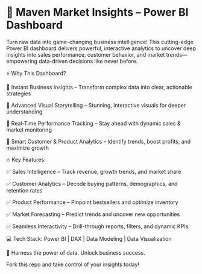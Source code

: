 # 🚀 Maven Market Insights – Power BI Dashboard
Turn raw data into game-changing business intelligence! This cutting-edge Power BI dashboard delivers powerful, interactive analytics to uncover deep insights into sales performance, customer behavior, and market trends—empowering data-driven decisions like never before.

⚡ Why This Dashboard?

🔹 Instant Business Insights – Transform complex data into clear, actionable strategies

🔹 Advanced Visual Storytelling – Stunning, interactive visuals for deeper understanding

🔹 Real-Time Performance Tracking – Stay ahead with dynamic sales & market monitoring

🔹 Smart Customer & Product Analytics – Identify trends, boost profits, and maximize growth

🔥 Key Features:

✅ Sales Intelligence – Track revenue, growth trends, and market share

✅ Customer Analytics – Decode buying patterns, demographics, and retention rates

✅ Product Performance – Pinpoint bestsellers and optimize inventory

✅ Market Forecasting – Predict trends and uncover new opportunities

✅ Seamless Interactivity – Drill-through reports, filters, and dynamic KPIs


💻 Tech Stack: Power BI | DAX | Data Modeling | Data Visualization



🚀 Harness the power of data. Unlock business success.

Fork this repo and take control of your insights today!
